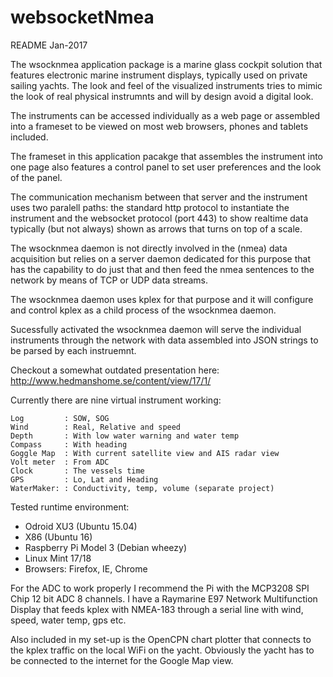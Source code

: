 # websocketNmea
README Jan-2017

The wsocknmea application package is a marine glass cockpit solution that features electronic marine instrument displays, typically used on private sailing yachts.
The look and feel of the visualized instruments tries to mimic the look of real physical instrumnts and will by design avoid a digital look.

The instruments can be accessed individually as a web page or assembled into a frameset to be viewed on most web browsers, phones and tablets included.

The frameset in this application pacakge that assembles the instrument into one page also features a control panel to set user preferences and the look of the panel.

The communication mechanism between that server and the instrument uses two paralell paths: the standard http protocol to instantiate the instrument and the websocket protocol (port 443) to show realtime data typically (but not always) shown as arrows that turns on top of a scale.

The wsocknmea daemon is not directly involved in the (nmea) data acquisition but relies on a server daemon dedicated for this purpose that has the capability to do just that and then feed the nmea sentences to the network by means of TCP or UDP data streams.

The wsocknmea daemon uses kplex for that purpose and it will configure and control kplex as a child process of the wsocknmea daemon.

Sucessfully activated the wsocknmea daemon will serve the individual instruments through the network with data assembled into JSON strings to be parsed by each instruemnt.

Checkout a somewhat outdated presentation here: http://www.hedmanshome.se/content/view/17/1/

Currently there are nine virtual instrument working:

    Log         : SOW, SOG
    Wind        : Real, Relative and speed
    Depth       : With low water warning and water temp
    Compass     : With heading
    Goggle Map  : With current satellite view and AIS radar view
    Volt meter  : From ADC
    Clock       : The vessels time
    GPS         : Lo, Lat and Heading
    WaterMaker: : Conductivity, temp, volume (separate project)

Tested runtime environment:
- Odroid XU3 (Ubuntu 15.04)
- X86 (Ubuntu 16)
- Raspberry Pi Model 3 (Debian wheezy)
- Linux Mint 17/18
- Browsers: Firefox, IE, Chrome

For the ADC to work properly I recommend the Pi with the MCP3208 SPI Chip 12 bit ADC 8 channels.
I have a Raymarine E97 Network Multifunction Display that feeds kplex with NMEA-183 through a serial line with wind, speed, water temp, gps etc.

Also included in my set-up is the OpenCPN chart plotter that connects to the kplex traffic on the local WiFi on the yacht.
Obviously the yacht has to be connected to the internet for the Google Map view.


